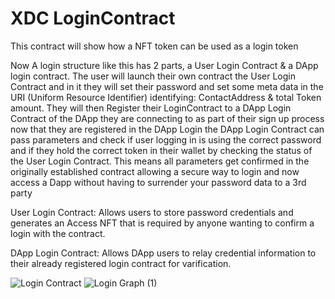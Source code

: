 # XDC LoginContract
This contract will show how a NFT token can be used as a login token 

Now A login structure like this has 2 parts, a User Login Contract & a DApp login contract. The user will launch their own contract the User Login Contract and in it they will set their password and set some meta data in the URI (Uniform Resource Identifier) identifying: ContactAddress & total Token amount. They will then Register their LoginContract to a DApp Login Contract of the DApp they are connecting to as part of their sign up process now that they are registered in the DApp Login the DApp Login Contract can pass parameters and check if user logging in is using the correct password and if they hold the correct token in their wallet by checking the status of the User Login Contract. This means all parameters get confirmed in the originally established contract allowing a secure way to login and now access a Dapp without having to surrender your password data to a 3rd party

User Login Contract: Allows users to store password credentials and generates an Access NFT that is required by anyone wanting to confirm a login with the contract.

DApp Login Contract: Allows DApp users to relay credential information to their already registered login contract for varification.





![Login Contract](https://user-images.githubusercontent.com/16103963/152666194-7ca4dfc4-515c-4502-88cf-f02553e91645.png)
![Login Graph (1)](https://user-images.githubusercontent.com/16103963/154188729-9cdf0e78-2a1c-4e36-8202-ab8856a955d6.png)

